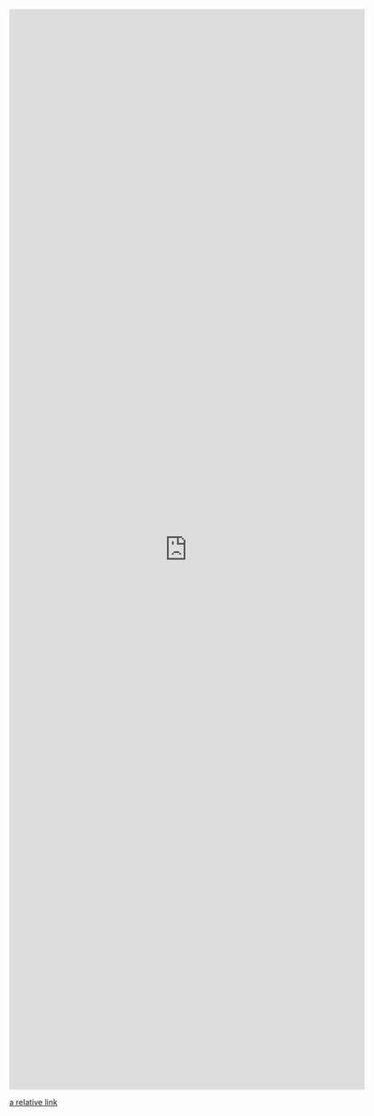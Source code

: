 
<iframe src="https://docs.google.com/forms/d/e/1FAIpQLSe98IzQ765KlXVt1EBhZcGUOMutOqkkfZxoOgrZ9wwO1eodIg/viewform?embedded=true" width="640" height="1941" frameborder="0" marginheight="0" marginwidth="0">Loading…</iframe>
 
[a relative link](estimate.md)
